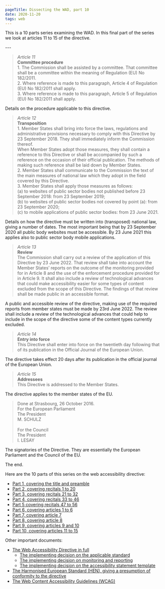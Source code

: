 ```yaml
---
pageTitle: Dissecting the WAD, part 10
date: 2020-11-20
tags: web
---
```


<p>This is a 10 parts series examining the WAD. In this final part of the series we look at articles 11 to 15 of the directive.</p>
---

<blockquote><p><em>Article 11</em><br><strong>Committee procedure</strong><br>1. The Commission shall be assisted by a committee. That committee shall be a committee within the meaning of Regulation (EU) No 182/2011.<br>2. Where reference is made to this paragraph, Article 4 of Regulation (EU) No 182/2011 shall apply.<br>3. Where reference is made to this paragraph, Article 5 of Regulation (EU) No 182/2011 shall apply.</p></blockquote>



<p>Details on the procedure applicable to this directive.</p>



<blockquote><p><em>Article 12</em><br><strong>Transposition</strong><br>1. Member States shall bring into force the laws, regulations and administrative provisions necessary to comply with this Directive by 23 September 2018. They shall immediately inform the Commission thereof.<br>When Member States adopt those measures, they shall contain a reference to this Directive or shall be accompanied by such a reference on the occasion of their official publication. The methods of making such reference shall be laid down by Member States.<br>2. Member States shall communicate to the Commission the text of the main measures of national law which they adopt in the field covered by this Directive.<br>3. Member States shall apply those measures as follows:<br>(a) to websites of public sector bodies not published before 23 September 2018: from 23 September 2019;<br>(b) to websites of public sector bodies not covered by point (a): from 23 September 2020;<br>(c) to mobile applications of public sector bodies: from 23 June 2021.</p></blockquote>



<p>Details on how the directive must be written into (transposed) national law, giving a number of dates. The most important being that by 23 September 2020 all public body websites must be accessible.  By 23 June 2021 this applies also to public sector body mobile applications.</p>



<blockquote><p><em>Article 13</em><br><strong>Review</strong><br>The Commission shall carry out a review of the application of this Directive by 23 June 2022. That review shall take into account the Member States&#8217; reports on the outcome of the monitoring provided for in Article 8 and the use of the enforcement procedure provided for in Article 9. It shall also include a review of technological advances that could make accessibility easier for some types of content excluded from the scope of this Directive. The findings of that review shall be made public in an accessible format.</p></blockquote>



<p>A public and accessible review of the directive, making use of the required reports from member states must be made by 23rd June 2022. The review shall include a review of the technological advances that could help to include in the scope of the directive some of the content types currently excluded.</p>



<blockquote><p><em>Article 14</em><br><strong>Entry into force</strong><br>This Directive shall enter into force on the twentieth day following that of its publication in the Official Journal of the European Union.</p></blockquote>



<p>The directive takes effect 20 days after its publication in the official journal of the European Union.</p>



<blockquote><p><em>Article 15</em><br><strong>Addressees</strong><br>This Directive is addressed to the Member States.</p></blockquote>



<p>The directive applies to the member states of the EU.</p>



<blockquote><p>Done at Strasbourg, 26 October 2016.<br>For the European Parliament<br>The President<br>M. SCHULZ<br><br>For the Council<br>The President<br>I. LESAY</p></blockquote>



<p>The signatories of the Directive. They are essentially the European Parliament and the Council of the EU.</p>



<p>The end.</p>



<p>Here are the 10 parts of this series on the web accessibility directive:</p>

<ul>
    <li><a href="/posts/dissecting-the-wad-part-1/">Part 1, covering the title and preamble</a></li>
    <li><a href="/posts/dissecting-the-wad-part-2/">Part 2, covering recitals 1 to 20</a></li>
    <li><a href="/posts/dissecting-the-wad-part-3/">Part 3, covering recitals 21 to 32</a></li>
    <li><a href="/posts/dissecting-the-wad-part-4/">Part 4, covering recitals 33 to 46</a></li>
    <li><a href="/posts/dissecting-the-wad-part-5/">Part 5 covering recitals 47 to 56</a></li>
    <li><a href="/posts/dissecting-the-wad-part-6/">Part 6, covering articles 1 to 6</a></li>
    <li><a href="/posts/dissecting-the-wad-part-7/">Part 7, covering article 7</a></li>
    <li><a href="/posts/dissecting-the-wad-part-8/">Part 8, covering article 8</a></li>
    <li><a href="/posts/dissecting-the-wad-part-8/">Part 9, covering articles 9 and 10</a></li>
    <li><a href="/posts/dissecting-the-wad-part-10/">Part 10, covering articles 11 to 15</a></li>
</ul>


<p>Other important documents:</p>

<ul>
    <li><a href="https://eur-lex.europa.eu/legal-content/EN/ALL/?uri=CELEX%3A32016L2102">The Web Accessibility Directive in full</a>
        <ul>
            <li><a href="https://eur-lex.europa.eu/eli/dec_impl/2018/2048/oj">The implementing decision on the applicable standard</a> </li>
            <li><a href="https://eur-lex.europa.eu/eli/dec_impl/2018/1524/oj">The implementing decision on monitoring and reporting</a></li>
            <li><a href="https://eur-lex.europa.eu/eli/dec_impl/2018/1523/oj">The implementing decision on the accessibility statement template</a></li>
        </ul>
    </li>
    <li><a href="https://www.etsi.org/deliver/etsi_en/301500_301599/301549/02.01.02_60/en_301549v020102p.pdf">The Harmonised European Standard (HEN), giving a presumption of conformity to the directive</a></li>
    <li><a href="https://www.w3.org/WAI/standards-guidelines/wcag/">The Web Content Accessibility Guidelines (WCAG)</a></li>
</ul>
		